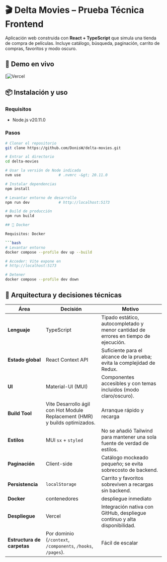   # 🎬 Delta Movies – Prueba Técnica Frontend

Aplicación web construida con **React + TypeScript** que simula una tienda de compra de películas. Incluye catálogo, búsqueda, paginación, carrito de compras, favoritos y modo oscuro.

## 🚀 Demo en vivo
[![Vercel](https://delta-movies.vercel.app/)

## 📦 Instalación y uso
### Requisitos
- Node.js v20.11.0

### Pasos

```bash
# Clonar el repositorio
git clone https://github.com/DonisW/delta-movies.git

# Entrar al directorio
cd delta-movies

# Usar la versión de Node indicada
nvm use                 # .nvmrc -&gt; 20.11.0

# Instalar dependencias
npm install

# Levantar entorno de desarrollo
npm run dev             # http://localhost:5173

# Build de producción
npm run build

## 🐳 Docker

Requisitos: Docker

```bash
# Levantar entorno
docker compose --profile dev up --build

# Acceder: Vite expone en
# http://localhost:5173

# Detener
docker compose --profile dev down
```
## 🧱 Arquitectura y decisiones técnicas
| Área | Decisión | Motivo |
|---|---|---|
| **Lenguaje** | TypeScript | Tipado estático, autocompletado y menor cantidad de errores en tiempo de ejecución. |
| **Estado global** | React Context API | Suficiente para el alcance de la prueba; evita la complejidad de Redux. |
| **UI** | Material-UI (MUI) | Componentes accesibles y con temas incluidos (modo claro/oscuro). |
| **Build Tool** | Vite	Desarrollo ágil con Hot Module Replacement (HMR) y builds optimizados. | Arranque rápido y recarga |
| **Estilos** | MUI `sx` + `styled` | No se añadió Tailwind para mantener una sola fuente de verdad de estilos. |
| **Paginación** | Client-side | Catálogo mockeado pequeño; se evita sobrecosto de backend. |
| **Persistencia** | `localStorage` | Carrito y favoritos sobreviven a recargas sin backend. |
| **Docker** | contenedores | despliegue inmediato |
| **Despliegue** | Vercel | Integración nativa con GitHub, despliegue continuo y alta disponibilidad. |
| **Estructura de carpetas** | Por dominio (`/context`, `/components`, `/hooks`, `/pages`). | Fácil de escalar |
